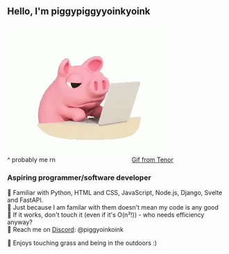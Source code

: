## Hello, I'm **piggypiggyyoinkyoink**

![](assets/piggy.gif)  
^ probably me rn  &emsp;&emsp;&emsp;&emsp;&emsp;&emsp;&emsp;&emsp;&emsp;&emsp;&emsp;&emsp;  [Gif from Tenor](https://tenor.com/view/pig-laptop-work-busy-gif-9272787)

### Aspiring programmer/software developer
 🐷 Familiar with Python, HTML and CSS, JavaScript, Node.js, Django, Svelte and FastAPI.  
 🐷 Just because I am familar with them doesn't mean my code is any good  
 🐷 If it works, don't touch it (even if it's O(n²!)) - who needs efficiency anyway?  
 🐷 Reach me on [Discord](https://discord.com/users/690959747871932477): @piggyoinkoink

 🐷 Enjoys touching grass and being in the outdoors :)


